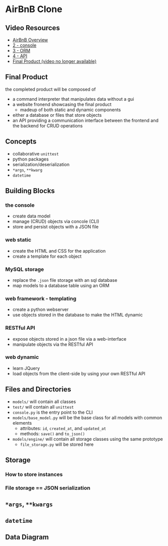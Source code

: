 # AirBnB Clone

## Video Resources
- [AirBnB Overview](https://www.youtube.com/watch?v=QTwmCB_AWqI)
- [2 - console](https://www.youtube.com/watch?v=jeJwRB33YNg)
- [3 - ORM](https://www.youtube.com/watch?v=ZwCD8cNZk9U)
- [4 - API](https://www.youtube.com/watch?v=LrQhULlFJdU)
- [Final Product (video no longer available)]()

## Final Product
the completed product will be composed of
- a command interpreter that manipulates data without a gui
- a website fronend showcasing the final product 
	- madeup of both static and dynamic components
- either a database or files that store objects
- an API providing a communication interface between the frontend and the backend for CRUD operations


## Concepts
- collaborative `unittest`
- python packages
- serialization/deserialization
- `*args`, `**kwarg`
- `datetime`

## Building Blocks
### the console
- create data model
- manage (CRUD) objects via concole (CLI)
- store and persist objects with a JSON file

### web static
- create the HTML and CSS for the application
- create a template for each object

### MySQL storage
- replace the `.json` file storage with an sql database
- map models to a database table using an ORM

### web framework - templating
- create a python webserver
- use objects stored in the database to make the HTML dynamic

### RESTful API
- expose objects stored in a json file via a web-interface
- manipulate objects via the RESTful API

### web dynamic
- learn JQuery
- load objects from the client-side by using your own RESTful API

## Files and Directories
- `models/` will contain all classes
- `test/` will contain all `unittest`
- `console.py` is the entry point to the CLI
- `models/base_model.py` will be the base class for all models with common elements
	- attributes: `id`, `created_at`, and `updated_at`
	- methods: `save()` and `to_json()`
- `models/engine/` will contain all storage classes using the same prototype
	- `file_storage.py` will be stored here

## Storage
### How to store instances
### File storage == JSON serialization

## `*args`, `**kwargs`

## `datetime`

## Data Diagram
